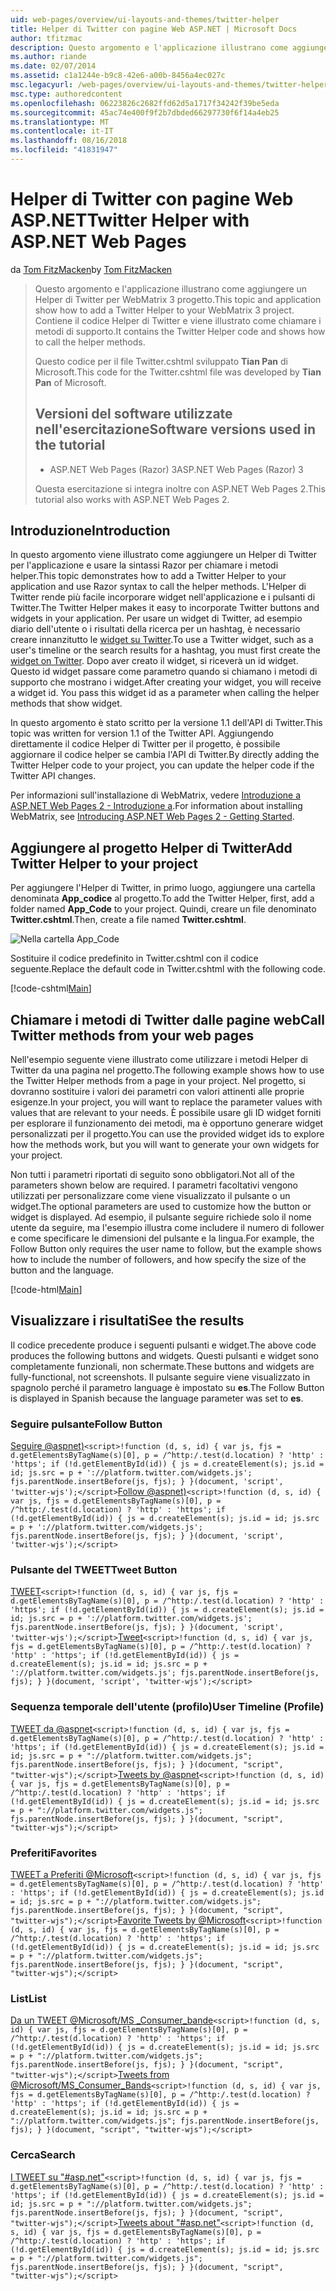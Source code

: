 ```yaml
---
uid: web-pages/overview/ui-layouts-and-themes/twitter-helper
title: Helper di Twitter con pagine Web ASP.NET | Microsoft Docs
author: tfitzmac
description: Questo argomento e l'applicazione illustrano come aggiungere un Helper di Twitter per WebMatrix 3 progetto. Contiene il codice Helper di Twitter e viene illustrato come chiamare il supporto...
ms.author: riande
ms.date: 02/07/2014
ms.assetid: c1a1244e-b9c8-42e6-a00b-8456a4ec027c
msc.legacyurl: /web-pages/overview/ui-layouts-and-themes/twitter-helper
msc.type: authoredcontent
ms.openlocfilehash: 06223826c2682ffd62d5a1717f34242f39be5eda
ms.sourcegitcommit: 45ac74e400f9f2b7dbded66297730f6f14a4eb25
ms.translationtype: MT
ms.contentlocale: it-IT
ms.lasthandoff: 08/16/2018
ms.locfileid: "41831947"
---
```

<a name="twitter-helper-with-aspnet-web-pages"></a><span data-ttu-id="0dfa2-104">Helper di Twitter con pagine Web ASP.NET</span><span class="sxs-lookup"><span data-stu-id="0dfa2-104">Twitter Helper with ASP.NET Web Pages</span></span>
====================
<span data-ttu-id="0dfa2-105">da [Tom FitzMacken](https://github.com/tfitzmac)</span><span class="sxs-lookup"><span data-stu-id="0dfa2-105">by [Tom FitzMacken](https://github.com/tfitzmac)</span></span>

> <span data-ttu-id="0dfa2-106">Questo argomento e l'applicazione illustrano come aggiungere un Helper di Twitter per WebMatrix 3 progetto.</span><span class="sxs-lookup"><span data-stu-id="0dfa2-106">This topic and application show how to add a Twitter Helper to your WebMatrix 3 project.</span></span> <span data-ttu-id="0dfa2-107">Contiene il codice Helper di Twitter e viene illustrato come chiamare i metodi di supporto.</span><span class="sxs-lookup"><span data-stu-id="0dfa2-107">It contains the Twitter Helper code and shows how to call the helper methods.</span></span>
> 
> <span data-ttu-id="0dfa2-108">Questo codice per il file Twitter.cshtml sviluppato **Tian Pan** di Microsoft.</span><span class="sxs-lookup"><span data-stu-id="0dfa2-108">This code for the Twitter.cshtml file was developed by **Tian Pan** of Microsoft.</span></span>
> 
> ## <a name="software-versions-used-in-the-tutorial"></a><span data-ttu-id="0dfa2-109">Versioni del software utilizzate nell'esercitazione</span><span class="sxs-lookup"><span data-stu-id="0dfa2-109">Software versions used in the tutorial</span></span>
> 
> 
> - <span data-ttu-id="0dfa2-110">ASP.NET Web Pages (Razor) 3</span><span class="sxs-lookup"><span data-stu-id="0dfa2-110">ASP.NET Web Pages (Razor) 3</span></span>
>   
> 
> <span data-ttu-id="0dfa2-111">Questa esercitazione si integra inoltre con ASP.NET Web Pages 2.</span><span class="sxs-lookup"><span data-stu-id="0dfa2-111">This tutorial also works with ASP.NET Web Pages 2.</span></span>


## <a name="introduction"></a><span data-ttu-id="0dfa2-112">Introduzione</span><span class="sxs-lookup"><span data-stu-id="0dfa2-112">Introduction</span></span>

<span data-ttu-id="0dfa2-113">In questo argomento viene illustrato come aggiungere un Helper di Twitter per l'applicazione e usare la sintassi Razor per chiamare i metodi helper.</span><span class="sxs-lookup"><span data-stu-id="0dfa2-113">This topic demonstrates how to add a Twitter Helper to your application and use Razor syntax to call the helper methods.</span></span> <span data-ttu-id="0dfa2-114">L'Helper di Twitter rende più facile incorporare widget nell'applicazione e i pulsanti di Twitter.</span><span class="sxs-lookup"><span data-stu-id="0dfa2-114">The Twitter Helper makes it easy to incorporate Twitter buttons and widgets in your application.</span></span> <span data-ttu-id="0dfa2-115">Per usare un widget di Twitter, ad esempio diario dell'utente o i risultati della ricerca per un hashtag, è necessario creare innanzitutto le [widget su Twitter](https://twitter.com/settings/widgets).</span><span class="sxs-lookup"><span data-stu-id="0dfa2-115">To use a Twitter widget, such as a user's timeline or the search results for a hashtag, you must first create the [widget on Twitter](https://twitter.com/settings/widgets).</span></span> <span data-ttu-id="0dfa2-116">Dopo aver creato il widget, si riceverà un id widget. Questo id widget passare come parametro quando si chiamano i metodi di supporto che mostrano i widget.</span><span class="sxs-lookup"><span data-stu-id="0dfa2-116">After creating your widget, you will receive a widget id. You pass this widget id as a parameter when calling the helper methods that show widget.</span></span>

<span data-ttu-id="0dfa2-117">In questo argomento è stato scritto per la versione 1.1 dell'API di Twitter.</span><span class="sxs-lookup"><span data-stu-id="0dfa2-117">This topic was written for version 1.1 of the Twitter API.</span></span> <span data-ttu-id="0dfa2-118">Aggiungendo direttamente il codice Helper di Twitter per il progetto, è possibile aggiornare il codice helper se cambia l'API di Twitter.</span><span class="sxs-lookup"><span data-stu-id="0dfa2-118">By directly adding the Twitter Helper code to your project, you can update the helper code if the Twitter API changes.</span></span>

<span data-ttu-id="0dfa2-119">Per informazioni sull'installazione di WebMatrix, vedere [Introduzione a ASP.NET Web Pages 2 - Introduzione a](../getting-started/introducing-aspnet-web-pages-2/getting-started.md).</span><span class="sxs-lookup"><span data-stu-id="0dfa2-119">For information about installing WebMatrix, see [Introducing ASP.NET Web Pages 2 - Getting Started](../getting-started/introducing-aspnet-web-pages-2/getting-started.md).</span></span>

## <a name="add-twitter-helper-to-your-project"></a><span data-ttu-id="0dfa2-120">Aggiungere al progetto Helper di Twitter</span><span class="sxs-lookup"><span data-stu-id="0dfa2-120">Add Twitter Helper to your project</span></span>

<span data-ttu-id="0dfa2-121">Per aggiungere l'Helper di Twitter, in primo luogo, aggiungere una cartella denominata **App\_codice** al progetto.</span><span class="sxs-lookup"><span data-stu-id="0dfa2-121">To add the Twitter Helper, first, add a folder named **App\_Code** to your project.</span></span> <span data-ttu-id="0dfa2-122">Quindi, creare un file denominato **Twitter.cshtml**.</span><span class="sxs-lookup"><span data-stu-id="0dfa2-122">Then, create a file named **Twitter.cshtml**.</span></span>

![Nella cartella App_Code](twitter-helper/_static/image1.png)

<span data-ttu-id="0dfa2-124">Sostituire il codice predefinito in Twitter.cshtml con il codice seguente.</span><span class="sxs-lookup"><span data-stu-id="0dfa2-124">Replace the default code in Twitter.cshtml with the following code.</span></span>

[!code-cshtml[Main](twitter-helper/samples/sample1.cshtml)]

## <a name="call-twitter-methods-from-your-web-pages"></a><span data-ttu-id="0dfa2-125">Chiamare i metodi di Twitter dalle pagine web</span><span class="sxs-lookup"><span data-stu-id="0dfa2-125">Call Twitter methods from your web pages</span></span>

<span data-ttu-id="0dfa2-126">Nell'esempio seguente viene illustrato come utilizzare i metodi Helper di Twitter da una pagina nel progetto.</span><span class="sxs-lookup"><span data-stu-id="0dfa2-126">The following example shows how to use the Twitter Helper methods from a page in your project.</span></span> <span data-ttu-id="0dfa2-127">Nel progetto, si dovranno sostituire i valori dei parametri con valori attinenti alle proprie esigenze.</span><span class="sxs-lookup"><span data-stu-id="0dfa2-127">In your project, you will want to replace the parameter values with values that are relevant to your needs.</span></span> <span data-ttu-id="0dfa2-128">È possibile usare gli ID widget forniti per esplorare il funzionamento dei metodi, ma è opportuno generare widget personalizzati per il progetto.</span><span class="sxs-lookup"><span data-stu-id="0dfa2-128">You can use the provided widget ids to explore how the methods work, but you will want to generate your own widgets for your project.</span></span>

<span data-ttu-id="0dfa2-129">Non tutti i parametri riportati di seguito sono obbligatori.</span><span class="sxs-lookup"><span data-stu-id="0dfa2-129">Not all of the parameters shown below are required.</span></span> <span data-ttu-id="0dfa2-130">I parametri facoltativi vengono utilizzati per personalizzare come viene visualizzato il pulsante o un widget.</span><span class="sxs-lookup"><span data-stu-id="0dfa2-130">The optional parameters are used to customize how the button or widget is displayed.</span></span> <span data-ttu-id="0dfa2-131">Ad esempio, il pulsante seguire richiede solo il nome utente da seguire, ma l'esempio illustra come includere il numero di follower e come specificare le dimensioni del pulsante e la lingua.</span><span class="sxs-lookup"><span data-stu-id="0dfa2-131">For example, the Follow Button only requires the user name to follow, but the example shows how to include the number of followers, and how specify the size of the button and the language.</span></span>

[!code-html[Main](twitter-helper/samples/sample2.html)]

## <a name="see-the-results"></a><span data-ttu-id="0dfa2-132">Visualizzare i risultati</span><span class="sxs-lookup"><span data-stu-id="0dfa2-132">See the results</span></span>

<span data-ttu-id="0dfa2-133">Il codice precedente produce i seguenti pulsanti e widget.</span><span class="sxs-lookup"><span data-stu-id="0dfa2-133">The above code produces the following buttons and widgets.</span></span> <span data-ttu-id="0dfa2-134">Questi pulsanti e widget sono completamente funzionali, non schermate.</span><span class="sxs-lookup"><span data-stu-id="0dfa2-134">These buttons and widgets are fully-functional, not screenshots.</span></span> <span data-ttu-id="0dfa2-135">Il pulsante seguire viene visualizzato in spagnolo perché il parametro language è impostato su **es**.</span><span class="sxs-lookup"><span data-stu-id="0dfa2-135">The Follow Button is displayed in Spanish because the language parameter was set to **es**.</span></span>

### <a name="follow-button"></a><span data-ttu-id="0dfa2-136">Seguire pulsante</span><span class="sxs-lookup"><span data-stu-id="0dfa2-136">Follow Button</span></span>

<span data-ttu-id="0dfa2-137">[Seguire @aspnet)](https://twitter.com/aspnet)`<script>!function (d, s, id) { var js, fjs = d.getElementsByTagName(s)[0], p = /^http:/.test(d.location) ? 'http' : 'https'; if (!d.getElementById(id)) { js = d.createElement(s); js.id = id; js.src = p + '://platform.twitter.com/widgets.js'; fjs.parentNode.insertBefore(js, fjs); } }(document, 'script', 'twitter-wjs');</script>`</span><span class="sxs-lookup"><span data-stu-id="0dfa2-137">[Follow @aspnet)](https://twitter.com/aspnet)`<script>!function (d, s, id) { var js, fjs = d.getElementsByTagName(s)[0], p = /^http:/.test(d.location) ? 'http' : 'https'; if (!d.getElementById(id)) { js = d.createElement(s); js.id = id; js.src = p + '://platform.twitter.com/widgets.js'; fjs.parentNode.insertBefore(js, fjs); } }(document, 'script', 'twitter-wjs');</script>`</span></span>

### <a name="tweet-button"></a><span data-ttu-id="0dfa2-138">Pulsante del TWEET</span><span class="sxs-lookup"><span data-stu-id="0dfa2-138">Tweet Button</span></span>

<span data-ttu-id="0dfa2-139">[TWEET](https://twitter.com/share)`<script>!function (d, s, id) { var js, fjs = d.getElementsByTagName(s)[0], p = /^http:/.test(d.location) ? 'http' : 'https'; if (!d.getElementById(id)) { js = d.createElement(s); js.id = id; js.src = p + '://platform.twitter.com/widgets.js'; fjs.parentNode.insertBefore(js, fjs); } }(document, 'script', 'twitter-wjs');</script>`</span><span class="sxs-lookup"><span data-stu-id="0dfa2-139">[Tweet](https://twitter.com/share)`<script>!function (d, s, id) { var js, fjs = d.getElementsByTagName(s)[0], p = /^http:/.test(d.location) ? 'http' : 'https'; if (!d.getElementById(id)) { js = d.createElement(s); js.id = id; js.src = p + '://platform.twitter.com/widgets.js'; fjs.parentNode.insertBefore(js, fjs); } }(document, 'script', 'twitter-wjs');</script>`</span></span>

### <a name="user-timeline-profile"></a><span data-ttu-id="0dfa2-140">Sequenza temporale dell'utente (profilo)</span><span class="sxs-lookup"><span data-stu-id="0dfa2-140">User Timeline (Profile)</span></span>

<span data-ttu-id="0dfa2-141">[TWEET da @aspnet](https://twitter.com/aspnet)`<script>!function (d, s, id) { var js, fjs = d.getElementsByTagName(s)[0], p = /^http:/.test(d.location) ? 'http' : 'https'; if (!d.getElementById(id)) { js = d.createElement(s); js.id = id; js.src = p + "://platform.twitter.com/widgets.js"; fjs.parentNode.insertBefore(js, fjs); } }(document, "script", "twitter-wjs");</script>`</span><span class="sxs-lookup"><span data-stu-id="0dfa2-141">[Tweets by @aspnet](https://twitter.com/aspnet)`<script>!function (d, s, id) { var js, fjs = d.getElementsByTagName(s)[0], p = /^http:/.test(d.location) ? 'http' : 'https'; if (!d.getElementById(id)) { js = d.createElement(s); js.id = id; js.src = p + "://platform.twitter.com/widgets.js"; fjs.parentNode.insertBefore(js, fjs); } }(document, "script", "twitter-wjs");</script>`</span></span>

### <a name="favorites"></a><span data-ttu-id="0dfa2-142">Preferiti</span><span class="sxs-lookup"><span data-stu-id="0dfa2-142">Favorites</span></span>

<span data-ttu-id="0dfa2-143">[TWEET a Preferiti @Microsoft](https://twitter.com/Microsoft/favorites)`<script>!function (d, s, id) { var js, fjs = d.getElementsByTagName(s)[0], p = /^http:/.test(d.location) ? 'http' : 'https'; if (!d.getElementById(id)) { js = d.createElement(s); js.id = id; js.src = p + "://platform.twitter.com/widgets.js"; fjs.parentNode.insertBefore(js, fjs); } }(document, "script", "twitter-wjs");</script>`</span><span class="sxs-lookup"><span data-stu-id="0dfa2-143">[Favorite Tweets by @Microsoft](https://twitter.com/Microsoft/favorites)`<script>!function (d, s, id) { var js, fjs = d.getElementsByTagName(s)[0], p = /^http:/.test(d.location) ? 'http' : 'https'; if (!d.getElementById(id)) { js = d.createElement(s); js.id = id; js.src = p + "://platform.twitter.com/widgets.js"; fjs.parentNode.insertBefore(js, fjs); } }(document, "script", "twitter-wjs");</script>`</span></span>

### <a name="list"></a><span data-ttu-id="0dfa2-144">List</span><span class="sxs-lookup"><span data-stu-id="0dfa2-144">List</span></span>

<span data-ttu-id="0dfa2-145">[Da un TWEET @Microsoft/MS \_Consumer\_bande](https://twitter.com/microsoft/ms-consumer-brands/)`<script>!function (d, s, id) { var js, fjs = d.getElementsByTagName(s)[0], p = /^http:/.test(d.location) ? 'http' : 'https'; if (!d.getElementById(id)) { js = d.createElement(s); js.id = id; js.src = p + "://platform.twitter.com/widgets.js"; fjs.parentNode.insertBefore(js, fjs); } }(document, "script", "twitter-wjs");</script>`</span><span class="sxs-lookup"><span data-stu-id="0dfa2-145">[Tweets from @Microsoft/MS\_Consumer\_Bands](https://twitter.com/microsoft/ms-consumer-brands/)`<script>!function (d, s, id) { var js, fjs = d.getElementsByTagName(s)[0], p = /^http:/.test(d.location) ? 'http' : 'https'; if (!d.getElementById(id)) { js = d.createElement(s); js.id = id; js.src = p + "://platform.twitter.com/widgets.js"; fjs.parentNode.insertBefore(js, fjs); } }(document, "script", "twitter-wjs");</script>`</span></span>

### <a name="search"></a><span data-ttu-id="0dfa2-146">Cerca</span><span class="sxs-lookup"><span data-stu-id="0dfa2-146">Search</span></span>

<span data-ttu-id="0dfa2-147">[I TWEET su &quot;#asp.net&quot;](https://twitter.com/search?q=%23asp.net)`<script>!function (d, s, id) { var js, fjs = d.getElementsByTagName(s)[0], p = /^http:/.test(d.location) ? 'http' : 'https'; if (!d.getElementById(id)) { js = d.createElement(s); js.id = id; js.src = p + "://platform.twitter.com/widgets.js"; fjs.parentNode.insertBefore(js, fjs); } }(document, "script", "twitter-wjs");</script>`</span><span class="sxs-lookup"><span data-stu-id="0dfa2-147">[Tweets about &quot;#asp.net&quot;](https://twitter.com/search?q=%23asp.net)`<script>!function (d, s, id) { var js, fjs = d.getElementsByTagName(s)[0], p = /^http:/.test(d.location) ? 'http' : 'https'; if (!d.getElementById(id)) { js = d.createElement(s); js.id = id; js.src = p + "://platform.twitter.com/widgets.js"; fjs.parentNode.insertBefore(js, fjs); } }(document, "script", "twitter-wjs");</script>`</span></span>
